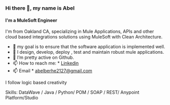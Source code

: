 ### Hi there 👋, my name is Abel
#### I'm a MuleSoft Engineer

I'm from Oakland CA, specializing in Mule Applications, APIs and other cloud based integrations solutions using MuleSoft with Clean Architecture.

*  🔭 my goal is to ensure that the software application is implemented well.
*  🌱 I design, develop, deploy , test and maintain robust mule applications.
*  👯 I’m pretty active on Github.
*  📫 How to reach me: * [Linkedin](https://www.linkedin.com/in/abel-berhe-607521219/)
* 📫 Email * abelberhe2127@gmail.com
  
I follow logic based creativity

Skills: DataWave / Java / Python/ POM / SOAP / REST/ Anypoint Platform/Studio
  









